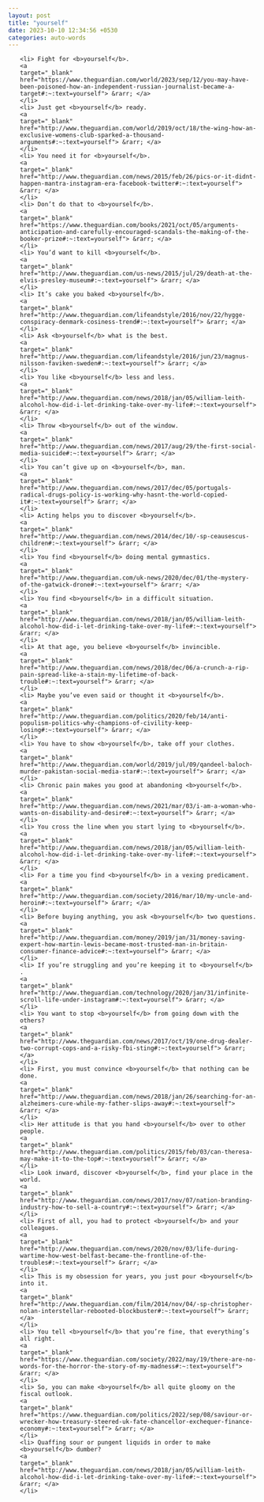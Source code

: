 ```yaml
---
layout: post
title: "yourself"
date: 2023-10-10 12:34:56 +0530
categories: auto-words
---
```

<ol>

    <li> Fight for <b>yourself</b>.
    <a 
    target="_blank" 
    href="https://www.theguardian.com/world/2023/sep/12/you-may-have-been-poisoned-how-an-independent-russian-journalist-became-a-target#:~:text=yourself"> &rarr; </a>
    </li>
    <li> Just get <b>yourself</b> ready.
    <a 
    target="_blank" 
    href="http://www.theguardian.com/world/2019/oct/18/the-wing-how-an-exclusive-womens-club-sparked-a-thousand-arguments#:~:text=yourself"> &rarr; </a>
    </li>
    <li> You need it for <b>yourself</b>.
    <a 
    target="_blank" 
    href="http://www.theguardian.com/news/2015/feb/26/pics-or-it-didnt-happen-mantra-instagram-era-facebook-twitter#:~:text=yourself"> &rarr; </a>
    </li>
    <li> Don’t do that to <b>yourself</b>.
    <a 
    target="_blank" 
    href="https://www.theguardian.com/books/2021/oct/05/arguments-anticipation-and-carefully-encouraged-scandals-the-making-of-the-booker-prize#:~:text=yourself"> &rarr; </a>
    </li>
    <li> You’d want to kill <b>yourself</b>.
    <a 
    target="_blank" 
    href="http://www.theguardian.com/us-news/2015/jul/29/death-at-the-elvis-presley-museum#:~:text=yourself"> &rarr; </a>
    </li>
    <li> It’s cake you baked <b>yourself</b>.
    <a 
    target="_blank" 
    href="http://www.theguardian.com/lifeandstyle/2016/nov/22/hygge-conspiracy-denmark-cosiness-trend#:~:text=yourself"> &rarr; </a>
    </li>
    <li> Ask <b>yourself</b> what is the best.
    <a 
    target="_blank" 
    href="http://www.theguardian.com/lifeandstyle/2016/jun/23/magnus-nilsson-faviken-sweden#:~:text=yourself"> &rarr; </a>
    </li>
    <li> You like <b>yourself</b> less and less.
    <a 
    target="_blank" 
    href="http://www.theguardian.com/news/2018/jan/05/william-leith-alcohol-how-did-i-let-drinking-take-over-my-life#:~:text=yourself"> &rarr; </a>
    </li>
    <li> Throw <b>yourself</b> out of the window.
    <a 
    target="_blank" 
    href="http://www.theguardian.com/news/2017/aug/29/the-first-social-media-suicide#:~:text=yourself"> &rarr; </a>
    </li>
    <li> You can’t give up on <b>yourself</b>, man.
    <a 
    target="_blank" 
    href="http://www.theguardian.com/news/2017/dec/05/portugals-radical-drugs-policy-is-working-why-hasnt-the-world-copied-it#:~:text=yourself"> &rarr; </a>
    </li>
    <li> Acting helps you to discover <b>yourself</b>.
    <a 
    target="_blank" 
    href="http://www.theguardian.com/news/2014/dec/10/-sp-ceausescus-children#:~:text=yourself"> &rarr; </a>
    </li>
    <li> You find <b>yourself</b> doing mental gymnastics.
    <a 
    target="_blank" 
    href="http://www.theguardian.com/uk-news/2020/dec/01/the-mystery-of-the-gatwick-drone#:~:text=yourself"> &rarr; </a>
    </li>
    <li> You find <b>yourself</b> in a difficult situation.
    <a 
    target="_blank" 
    href="http://www.theguardian.com/news/2018/jan/05/william-leith-alcohol-how-did-i-let-drinking-take-over-my-life#:~:text=yourself"> &rarr; </a>
    </li>
    <li> At that age, you believe <b>yourself</b> invincible.
    <a 
    target="_blank" 
    href="http://www.theguardian.com/news/2018/dec/06/a-crunch-a-rip-pain-spread-like-a-stain-my-lifetime-of-back-trouble#:~:text=yourself"> &rarr; </a>
    </li>
    <li> Maybe you’ve even said or thought it <b>yourself</b>.
    <a 
    target="_blank" 
    href="http://www.theguardian.com/politics/2020/feb/14/anti-populism-politics-why-champions-of-civility-keep-losing#:~:text=yourself"> &rarr; </a>
    </li>
    <li> You have to show <b>yourself</b>, take off your clothes.
    <a 
    target="_blank" 
    href="http://www.theguardian.com/world/2019/jul/09/qandeel-baloch-murder-pakistan-social-media-star#:~:text=yourself"> &rarr; </a>
    </li>
    <li> Chronic pain makes you good at abandoning <b>yourself</b>.
    <a 
    target="_blank" 
    href="http://www.theguardian.com/news/2021/mar/03/i-am-a-woman-who-wants-on-disability-and-desire#:~:text=yourself"> &rarr; </a>
    </li>
    <li> You cross the line when you start lying to <b>yourself</b>.
    <a 
    target="_blank" 
    href="http://www.theguardian.com/news/2018/jan/05/william-leith-alcohol-how-did-i-let-drinking-take-over-my-life#:~:text=yourself"> &rarr; </a>
    </li>
    <li> For a time you find <b>yourself</b> in a vexing predicament.
    <a 
    target="_blank" 
    href="http://www.theguardian.com/society/2016/mar/10/my-uncle-and-heroin#:~:text=yourself"> &rarr; </a>
    </li>
    <li> Before buying anything, you ask <b>yourself</b> two questions.
    <a 
    target="_blank" 
    href="http://www.theguardian.com/money/2019/jan/31/money-saving-expert-how-martin-lewis-became-most-trusted-man-in-britain-consumer-finance-advice#:~:text=yourself"> &rarr; </a>
    </li>
    <li> If you’re struggling and you’re keeping it to <b>yourself</b> .
    <a 
    target="_blank" 
    href="http://www.theguardian.com/technology/2020/jan/31/infinite-scroll-life-under-instagram#:~:text=yourself"> &rarr; </a>
    </li>
    <li> You want to stop <b>yourself</b> from going down with the others?
    <a 
    target="_blank" 
    href="http://www.theguardian.com/news/2017/oct/19/one-drug-dealer-two-corrupt-cops-and-a-risky-fbi-sting#:~:text=yourself"> &rarr; </a>
    </li>
    <li> First, you must convince <b>yourself</b> that nothing can be done.
    <a 
    target="_blank" 
    href="http://www.theguardian.com/news/2018/jan/26/searching-for-an-alzheimers-cure-while-my-father-slips-away#:~:text=yourself"> &rarr; </a>
    </li>
    <li> Her attitude is that you hand <b>yourself</b> over to other people.
    <a 
    target="_blank" 
    href="http://www.theguardian.com/politics/2015/feb/03/can-theresa-may-make-it-to-the-top#:~:text=yourself"> &rarr; </a>
    </li>
    <li> Look inward, discover <b>yourself</b>, find your place in the world.
    <a 
    target="_blank" 
    href="http://www.theguardian.com/news/2017/nov/07/nation-branding-industry-how-to-sell-a-country#:~:text=yourself"> &rarr; </a>
    </li>
    <li> First of all, you had to protect <b>yourself</b> and your colleagues.
    <a 
    target="_blank" 
    href="http://www.theguardian.com/news/2020/nov/03/life-during-wartime-how-west-belfast-became-the-frontline-of-the-troubles#:~:text=yourself"> &rarr; </a>
    </li>
    <li> This is my obsession for years, you just pour <b>yourself</b> into it.
    <a 
    target="_blank" 
    href="http://www.theguardian.com/film/2014/nov/04/-sp-christopher-nolan-interstellar-rebooted-blockbuster#:~:text=yourself"> &rarr; </a>
    </li>
    <li> You tell <b>yourself</b> that you’re fine, that everything’s all right.
    <a 
    target="_blank" 
    href="https://www.theguardian.com/society/2022/may/19/there-are-no-words-for-the-horror-the-story-of-my-madness#:~:text=yourself"> &rarr; </a>
    </li>
    <li> So, you can make <b>yourself</b> all quite gloomy on the fiscal outlook.
    <a 
    target="_blank" 
    href="https://www.theguardian.com/politics/2022/sep/08/saviour-or-wrecker-how-treasury-steered-uk-fate-chancellor-exchequer-finance-economy#:~:text=yourself"> &rarr; </a>
    </li>
    <li> Quaffing sour or pungent liquids in order to make <b>yourself</b> dumber?
    <a 
    target="_blank" 
    href="http://www.theguardian.com/news/2018/jan/05/william-leith-alcohol-how-did-i-let-drinking-take-over-my-life#:~:text=yourself"> &rarr; </a>
    </li>